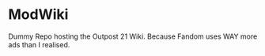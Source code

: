 # ModWiki
Dummy Repo hosting the Outpost 21 Wiki. Because Fandom uses WAY more ads than I realised.
